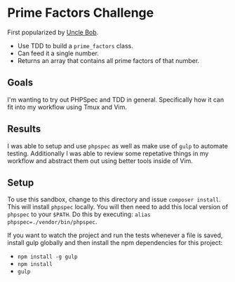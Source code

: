 # Prime Factors Challenge

First popularized by [Uncle Bob](http://butunclebob.com/ArticleS.UncleBob.ThePrimeFactorsKata).

* Use TDD to build a `prime_factors` class.
* Can feed it a single number.
* Returns an array that contains all prime factors of that number.

## Goals

I'm wanting to try out PHPSpec and TDD in general. Specifically how it can fit into my workflow using Tmux and Vim.

## Results

I was able to setup and use `phpspec` as well as make use of `gulp` to automate testing. Additionally I was able to review some repetative things in my workflow and abstract them out using better tools inside of Vim.

## Setup

To use this sandbox, change to this directory and issue `composer install`. This will install `phpspec` locally. You will then need to add this local version of `phpspec` to your `$PATH`. Do this by executing: `alias phpspec=./vendor/bin/phpspec`.

If you want to watch the project and run the tests whenever a file is saved, install gulp globally and then install the npm dependencies for this project:

* `npm install -g gulp`
* `npm install`
* `gulp`

